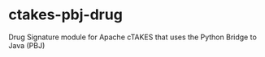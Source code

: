 # ctakes-pbj-drug
Drug Signature module for Apache cTAKES that uses the Python Bridge to Java (PBJ)
